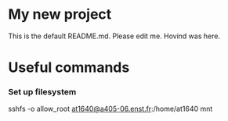 # My new project

This is the default README.md. Please edit me.
Hovind was here.

# Useful commands
### Set up filesystem
sshfs -o allow_root at1640@a405-06.enst.fr:/home/at1640 mnt

